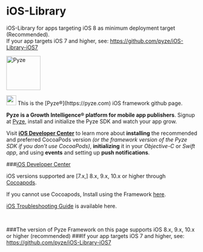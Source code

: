 # iOS-Library
iOS-Library for apps targeting iOS 8 as minimum deployment target (Recommended).  
If your app targets iOS 7 and higher, see: https://github.com/pyze/iOS-Library-iOS7

<a href="https://pyze.com" target="_Pyze"><img src="https://pyze.com/images/pyze-horizontal-color-RGB.svg" height="90" alt="Pyze"/></a>

<img src="https://pyze.com/images/apple.svg" height="26" />
This is the [Pyze&reg;](https://pyze.com) iOS framework github page.  

**Pyze is a Growth Intelligence&reg; platform for mobile app publishers**. 
Signup at  [Pyze](https://pyze.com), install and initialize the Pyze SDK and watch your app grow.  

Visit **<a href="https://iOS.pyze.com/">iOS Developer Center</a>** to learn more about **installing** the recommended and preferred CocoaPods version *(or the framework version of the Pyze SDK if you don't use CocoaPods)*, **initializing** it in your *Objective-C* or *Swift app*, and using **events** and setting up **push notifications**. 

###<a href="https://iOS.pyze.com">iOS Developer Center</a>

iOS versions supported are [7.x,] 8.x, 9.x, 10.x or higher through <a href="https://pyze.com/iOS-Install-Cocoapods.html">Cocoapods</a>. 

If you cannot use Cocoapods, Install using the Framework <a href="https://pyze.com/iOS-Install-Framework.html">here</a>.  

<a href="https://github.com/pyze/iOS-Library/wiki/iOS-Troubleshooting-Guide">iOS Troubleshooting Guide</a> is available here.

<br>

###The version of Pyze Framework on this page supports iOS 8.x, 9.x, 10.x or higher (recommended)
###If your app targets iOS 7 and higher, see: https://github.com/pyze/iOS-Library-iOS7
